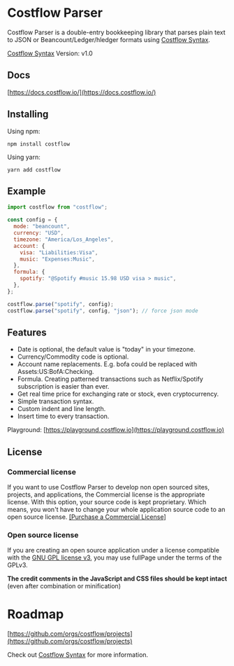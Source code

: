 # Costflow Parser

Costflow Parser is a double-entry bookkeeping library that parses plain text to JSON or Beancount/Ledger/hledger formats using [Costflow Syntax](https://docs.costflow.io/).

[Costflow Syntax](https://docs.costflow.io/syntax/) Version: v1.0

## Docs

[https://docs.costflow.io/](https://docs.costflow.io/)

## Installing

Using npm:

```
npm install costflow
```

Using yarn:

```
yarn add costflow
```

## Example

```js
import costflow from "costflow";

const config = {
  mode: "beancount",
  currency: "USD",
  timezone: "America/Los_Angeles",
  account: {
    visa: "Liabilities:Visa",
    music: "Expenses:Music",
  },
  formula: {
    spotify: "@Spotify #music 15.98 USD visa > music",
  },
};

costflow.parse("spotify", config);
costflow.parse("spotify", config, "json"); // force json mode
```

## Features

- Date is optional, the default value is "today" in your timezone.
- Currency/Commodity code is optional.
- Account name replacements. E.g. bofa could be replaced with Assets:US:BofA:Checking.
- Formula. Creating patterned transactions such as Netflix/Spotify subscription is easier than ever.
- Get real time price for exchanging rate or stock, even cryptocurrency.
- Simple transaction syntax.
- Custom indent and line length.
- Insert time to every transaction.

Playground: [https://playground.costflow.io](https://playground.costflow.io)

## License

### Commercial license

If you want to use Costflow Parser to develop non open sourced sites, projects, and applications, the Commercial license is the appropriate license. With this option, your source code is kept proprietary. Which means, you won't have to change your whole application source code to an open source license. [[Purchase a Commercial License]](https://www.costflow.io/)

### Open source license

If you are creating an open source application under a license compatible with the [GNU GPL license v3](https://www.gnu.org/licenses/gpl-3.0.html), you may use fullPage under the terms of the GPLv3.

**The credit comments in the JavaScript and CSS files should be kept intact** (even after combination or minification)

# Roadmap

[https://github.com/orgs/costflow/projects](https://github.com/orgs/costflow/projects)

Check out [Costflow Syntax](https://github.com/costflow/syntax) for more information.
